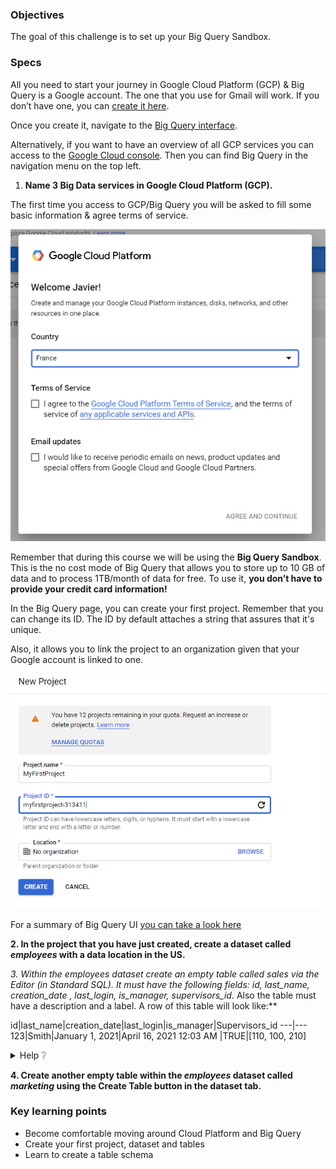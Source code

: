 ### Objectives

The goal of this challenge is to set up your Big Query Sandbox.

### Specs

All you need to start your journey in Google Cloud Platform (GCP) & Big Query is a Google account. The one that you use for Gmail will work. If you don’t have one, you can [create it here](https://accounts.google.com/signup/).

Once you create it, navigate to the [Big Query interface](https://console.cloud.google.com/bigquery).

Alternatively, if you want to have an overview of all GCP services you can access to the [Google Cloud console](https://console.cloud.google.com/). Then you can find Big Query in the navigation menu on the top left.

1. **Name 3 Big Data services in Google Cloud Platform (GCP).**

The first time you access to GCP/Big Query you will be asked to fill some basic information & agree terms of service.

![assets/welcome.png](assets/welcome.png)

Remember that during this course we will be using the **Big Query Sandbox**. This is the no cost mode of Big Query that allows you to store up to 10 GB of data and to process 1TB/month of data for free. To use it, **you don’t have to provide your credit card information!**

In the Big Query page, you can create your first project. Remember that you can change its ID. The ID by default attaches a string that assures that it's unique. 

Also, it allows you to link the project to an organization given that your Google account is linked to one. 

![assets/firstproject.png](assets/firstproject.png)

For a summary of Big Query UI [you can take a look here](https://cloud.google.com/bigquery/docs/bigquery-web-ui)

**2. In the  project that you have just created, create a dataset called *employees* with a data location in the US.**

**3. Within the *employees* dataset create an empty table called *sales* via the Editor (in Standard SQL). It must have the following fields*: id, last_name, creation_date , last_login, is_manager, supervisors_id*. Also the table must have a description and a label. A row of this table will look like:**


id|last_name|creation_date|last_login|is_manager|Supervisors_id
---|---
123|Smith|January 1, 2021|April 16, 2021 12:03 AM
|TRUE|[110, 100, 210]

<details><summary markdown='span'>Help ❔
</summary>
  In case of doubt about the data types look [here](https://cloud.google.com/bigquery/docs/reference/standard-sql/data-types)
</details>


**4. Create another empty table within the *employees* dataset called *marketing* using the Create Table button in the dataset tab.**

### Key learning points

- Become comfortable moving around Cloud Platform and Big Query
- Create your first project, dataset and tables
- Learn to create a table schema
